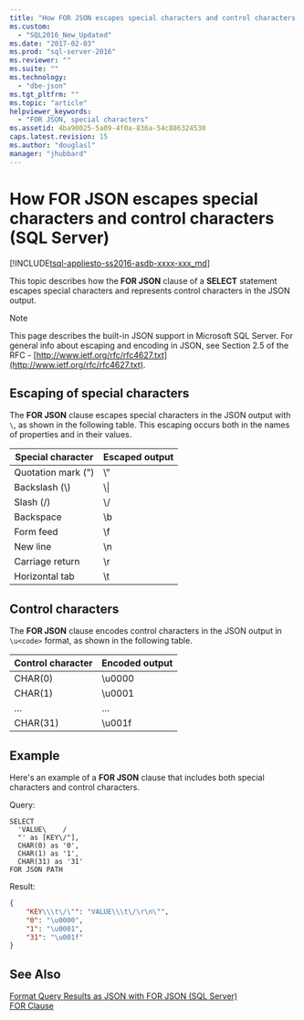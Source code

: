 ```yaml
---
title: "How FOR JSON escapes special characters and control characters (SQL Server) | Microsoft Docs"
ms.custom: 
  - "SQL2016_New_Updated"
ms.date: "2017-02-03"
ms.prod: "sql-server-2016"
ms.reviewer: ""
ms.suite: ""
ms.technology: 
  - "dbe-json"
ms.tgt_pltfrm: ""
ms.topic: "article"
helpviewer_keywords: 
  - "FOR JSON, special characters"
ms.assetid: 4ba90025-5a09-4f0a-836a-54c886324530
caps.latest.revision: 15
ms.author: "douglasl"
manager: "jhubbard"
---
```

# How FOR JSON escapes special characters and control characters (SQL Server)
[!INCLUDE[tsql-appliesto-ss2016-asdb-xxxx-xxx_md](../../relational-databases/data-compression/includes/tsql-appliesto-ss2016-asdb-xxxx-xxx-md.md)]

  This topic describes how the **FOR JSON** clause of a **SELECT** statement escapes special characters and represents control characters in the JSON output.  

> [!NOTE]
> This page describes the built-in JSON support in Microsoft SQL Server. For general info about escaping and encoding in JSON, see Section 2.5 of the RFC - [http://www.ietf.org/rfc/rfc4627.txt](http://www.ietf.org/rfc/rfc4627.txt).

## Escaping of special characters  
 The **FOR JSON** clause escapes special characters in the JSON output with `\`, as shown in the following table. This escaping occurs both in the names of properties and in their values.  
  
|**Special character**|**Escaped output**|  
|---------------------------|--------------------------|  
|Quotation mark (")|\\"|  
|Backslash (\\)|\\\|  
|Slash (/)|\\/|  
|Backspace|\b|  
|Form feed|\f|  
|New line|\n|  
|Carriage return|\r|  
|Horizontal tab|\t|  
  
## Control characters  
 The **FOR JSON** clause encodes control characters in the JSON output in `\u<code>` format, as shown in the following table.  
  
|**Control character**|**Encoded output**|  
|---------------------------|--------------------------|  
|CHAR(0)|\u0000|  
|CHAR(1)|\u0001|  
|…|…|  
|CHAR(31)|\u001f|  
  
## Example  
 Here's an example of a **FOR JSON** clause that includes both special characters and control characters.  
  
 Query:  
  
```tsql  
SELECT  
  'VALUE\    /  
  "' as [KEY\/"],  
  CHAR(0) as '0',  
  CHAR(1) as '1',  
  CHAR(31) as '31'  
FOR JSON PATH  
```  
  
 Result:  
  
```json  
{
	"KEY\\\t\/\"": "VALUE\\\t\/\r\n\"",
	"0": "\u0000",
	"1": "\u0001",
	"31": "\u001f"
}
```  
  
## See Also  
 [Format Query Results as JSON with FOR JSON &#40;SQL Server&#41;](../../relational-databases/json/format-query-results-as-json-with-for-json-sql-server.md)  
[FOR Clause](../../t-sql/queries/select-for-clause-transact-sql.md)